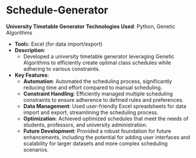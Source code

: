 # Schedule-Generator


**University Timetable Generator**
**Technologies Used**: Python, Genetic Algorithms
- **Tool**s: Excel (for data import/export)
- **Description**:
  - Developed a university timetable generator leveraging Genetic Algorithms to efficiently create optimal class schedules while adhering to various constraints.
- **Key Features**:
  - **Automation**: Automated the scheduling process, significantly reducing time and effort compared to manual scheduling.
  - **Constraint Handling**: Efficiently managed multiple scheduling constraints to ensure adherence to defined rules and preferences.
  - **Data Management**: Used user-friendly Excel spreadsheets for data import and export, streamlining the scheduling process.
  - **Optimization**: Achieved optimized schedules that meet the needs of students, professors, and university administration.
  - **Future Development**: Provided a robust foundation for future enhancements, including the potential for adding user interfaces and scalability for larger datasets and more complex scheduling scenarios.
